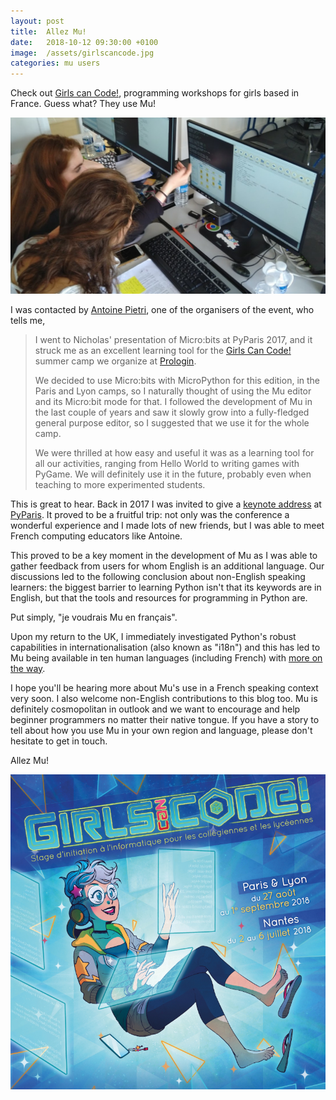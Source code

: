 ```yaml
---
layout: post
title:  Allez Mu!
date:   2018-10-12 09:30:00 +0100
image:  /assets/girlscancode.jpg
categories: mu users 
---
```


Check out [Girls can Code!](https://gcc.prologin.org/), programming
workshops for girls based in France. Guess what? They use Mu!

<img src="/assets/allezmu.jpg"/>

I was contacted by [Antoine Pietri](https://twitter.com/seirl_), one of the
organisers of the event, who tells me,

> I went to Nicholas' presentation of Micro:bits at PyParis 2017, and it struck
> me as an excellent learning tool for the [Girls Can
> Code!](https://gcc.prologin.org/) summer camp we organize at
> [Prologin](https://prologin.org/).
>
> We decided to use Micro:bits with MicroPython for this edition, in the Paris
> and Lyon camps, so I naturally thought of using the Mu editor and its Micro:bit
> mode for that. I followed the development of Mu in the last couple of years
> and saw it slowly grow into a fully-fledged general purpose editor, so I
> suggested that we use it for the whole camp.
>
> We were thrilled at how easy and useful it was as a learning tool for all our
> activities, ranging from Hello World to writing games with PyGame. We will
> definitely use it in the future, probably even when teaching to more
> experimented students.

This is great to hear. Back in 2017 I was invited to give a
[keynote address](https://www.youtube.com/watch?v=iH6JRfP1q78) at
[PyParis](http://pyparis.org/). It proved to be a fruitful trip: not only
was the conference a wonderful experience and I made lots of new friends, but I
was able to meet French computing educators like Antoine.

This proved to be a key moment in the development of Mu as I was able to gather
feedback from users for whom English is an additional language. Our discussions
led to the following conclusion about non-English speaking learners: the
biggest barrier to learning Python isn't that its keywords are in English, but
that the tools and resources for programming in Python are.

Put simply, "je voudrais Mu en français".

Upon my return to the UK, I immediately investigated Python's robust
capabilities in internationalisation (also known as "i18n") and this
has led to Mu being available in ten human languages (including French) with
[more on the way](https://mu.readthedocs.io/en/latest/translations.html).

I hope you'll be hearing more about Mu's use in a French speaking context
very soon. I also welcome non-English contributions to this blog too. Mu is
definitely cosmopolitan in outlook and we want to encourage and help beginner
programmers no matter their native tongue. If you have a story to tell about
how you use Mu in your own region and language, please don't hesitate to get in
touch.

Allez Mu!

<img src="/assets/girlscancode.jpg"/>
